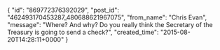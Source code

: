  {
   "id": "869772376392029",
   "post_id": "462493170453287_480688621967075",
   "from_name": "Chris Evan",
   "message": "Where? And why?  Do you really think the Secretary of the Treasury is going to send a check?",
   "created_time": "2015-08-20T14:28:11+0000"
 }
